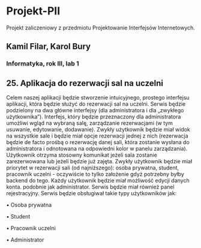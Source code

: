 # Projekt-PII
Projekt zaliczeniowy z przedmiotu Projektowanie Interfejsów Internetowych.

## Kamil Filar, Karol Bury
### Informatyka, rok III, lab 1

## 25. Aplikacja do rezerwacji sal na uczelni

Celem naszej aplikacji będzie stworzenie intuicyjnego, prostego interfejsu aplikacji, która będzie służyć do rezerwacji sal na uczelni. Serwis będzie podzielony na dwa główne interfejsy (dla administratora i dla „zwykłego użytkownika”). Interfejs, który będzie przeznaczony dla administratora umożliwi wgląd na wybraną salę, zarządzanie rezerwacjami (w tym usuwanie, edytowanie, dodawanie). Zwykły użytkownik będzie miał widok na wszystkie sale i będzie miał opcje rezerwacji jednej z nich (rezerwacja będzie de facto prośbą o rezerwację danej sali, która zostanie wysłana do administratora i odnotowana na odpowiedni kolor w panelu zarządzania). Użytkownik otrzyma stosowny komunikat jeżeli sala zostanie zarezerwowana lub jeżeli będzie już zajęta. Zwykły użytkownik będzie miał priorytet w rezerwacji sali (od najniższego): osoba prywatna, student, pracownik uczelni - oczywiście to tylko założenie gdyż potrzebny byłby backend do tego. Każdy użytkownik będzie miał możliwość edycji danych konta. podobnie jak administrator. Serwis będzie miał również panel rejestracyjny.
Serwis będzie obsługiwał takie typy użytkowników jak:

• Osoba prywatna

• Student

• Pracownik uczelni

• Administrator
	
